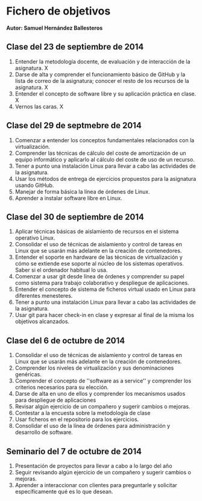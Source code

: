 # Fichero de objetivos
**Autor: Samuel Hernández Ballesteros**
## Clase del 23 de septiembre de 2014
1. Entender la metodología docente, de evaluación y de interacción de la asignatura. X
2. Darse de alta y comprender el funcionamiento básico de GitHub y la lista de correo de la asignatura; conocer el resto de los recursos de la asignatura. X
3. Entender el concepto de software libre y su aplicación práctica en clase. X
4. Vernos las caras. X
## Clase del 29 de septmebre de 2014
1. Comenzar a entender los conceptos fundamentales relacionados con la virtualización.
2. Comprender las técnicas de cálculo del coste de amortización de un equipo informático y aplicarlo al cálculo del coste de uso de un recurso.
3. Tener a punto una instalación Linux para llevar a cabo las actividades de la asignatura.
4. Usar los métodos de entrega de ejercicios propuestos para la asignatura usando GitHub. 
5. Manejar de forma básica la línea de órdenes de Linux.
6. Aprender a instalar software libre en Linux. 
## Clase del 30 de septiembre de 2014
1. Aplicar técnicas básicas de aislamiento de recursos en el sistema operativo Linux.
2. Consolidar el uso de técnicas de aislamiento y control de tareas en Linux que se usarán más adelante en la creación de contenedores. 
3. Entender el soporte en hardware de las técnicas de virtualización y cómo se extiende ese soporte al núcleo de los sistemas operativos. Saber si el ordenador habitual lo usa.
4. Comenzar a usar git desde línea de órdenes y comprender su papel como sistema para trabajo colaborativo y despliegue de aplicaciones.
5. Entender el concepto de sistema de ficheros virtual usado en Linux para diferentes menesteres.
6. Tener a punto una instalación Linux para llevar a cabo las actividades de la asignatura.
7. Usar git para hacer check-in en clase y expresar al final de la misma los objetivos alcanzados.
## Clase del 6 de octubre de 2014
1. Consolidar el uso de técnicas de aislamiento y control de tareas en Linux que se usarán más adelante en la creación de contenedores. 
2. Comprender los niveles de virtualización y sus denominaciones genéricas.
3. Comprender el concepto de ''software as a service'' y comprender los criterios necesarios para su elección.
4. Darse de alta en uno de ellos y comprender los mecanismos usados para despliegue de aplicaciones
5. Revisar algún ejercicio de un compañero y sugerir cambios o mejoras. 
6. Contestar a la encuesta sobre la metodología de clase
7. Usar ficheros en el repositorio para los ejercicios.
8. Consolidar el uso de la línea de órdenes para administración y desarrollo de software.
## Seminario del 7 de octubre de 2014
1. Presentación de proyectos para llevar a cabo a lo largo del año
2. Seguir revisando algún ejercicio de un compañero y sugerir cambios o mejoras. 
3. Aprender a interaccionar con clientes para preguntarle y solicitar específicamente qué es lo que desean.